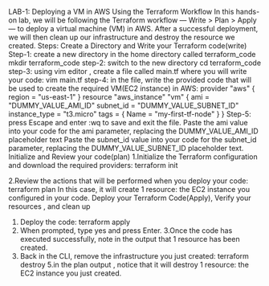 LAB-1: Deploying a VM in AWS Using the Terraform Workflow 
In this hands-on lab, we will be following the Terraform workflow — Write > Plan > Apply — to deploy a virtual machine (VM) in AWS. After a successful deployment, we will then clean up our infrastructure and destroy the resource we created.
Steps:
Create a Directory and Write your Terraform code(write)
Step-1: create a new directory in the home directory called terraform_code 
mkdir terraform_code
step-2: switch to the new directory
cd terraform_code
step-3: using vim editor , create a file called main.tf where you will write your code:
vim main.tf
step-4: in the file, write the provided code that will be used to create the required VM(EC2 instance) in AWS:
provider "aws" { 
region = "us-east-1" 
} 
resource "aws_instance" "vm" {
 ami = "DUMMY_VALUE_AMI_ID"
 subnet_id = "DUMMY_VALUE_SUBNET_ID" 
 instance_type = "t3.micro" 
 tags = { 
Name = "my-first-tf-node"
 } 
}
Step-5: press Escape and enter :wq to save and exit the file.
Paste the ami value into your code for the ami parameter, replacing the DUMMY_VALUE_AMI_ID placeholder text
Paste the subnet_id value into your code for the subnet_id parameter, replacing the DUMMY_VALUE_SUBNET_ID placeholder text.
Initialize and Review your code(plan)
1.Initialize the Terraform configuration and download the required providers:
terraform init

2.Review the actions that will be performed when you deploy your code:
terraform plan
In this case, it will create 1 resource: the EC2 instance you configured in your code.
Deploy your Terraform Code(Apply), Verify your resources , and clean up
1. Deploy the code:
          terraform apply
2. When prompted, type yes and press Enter.
3.Once the code has executed successfully, note in the output that 1 resource has been created.
4. Back in the CLI, remove the infrastructure you just created:
terraform destroy
5.in the plan output , notice that it will destroy 1 resource: the EC2 instance you just created.


